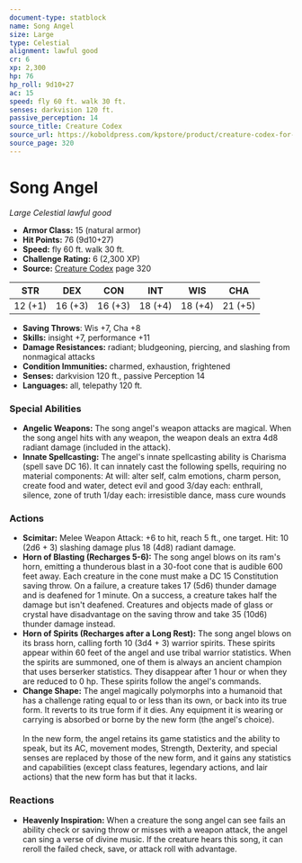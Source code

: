 ```yaml
---
document-type: statblock
name: Song Angel
size: Large
type: Celestial
alignment: lawful good
cr: 6
xp: 2,300
hp: 76
hp_roll: 9d10+27
ac: 15
speed: fly 60 ft. walk 30 ft.
senses: darkvision 120 ft. 
passive_perception: 14
source_title: Creature Codex
source_url: https://koboldpress.com/kpstore/product/creature-codex-for-5th-edition-dnd
source_page: 320
---
```


# Song Angel

*Large* *Celestial* *lawful good*

- **Armor Class:** 15 (natural armor)
- **Hit Points:** 76 (9d10+27)
- **Speed:** fly 60 ft. walk 30 ft.
- **Challenge Rating:** 6 (2,300 XP)
- **Source:** [Creature Codex](https://koboldpress.com/kpstore/product/creature-codex-for-5th-edition-dnd) page 320

| STR | DEX | CON | INT | WIS | CHA |
| --- | --- | --- | --- | --- | --- |
| 12 (+1) | 16 (+3) | 16 (+3) | 18 (+4) | 18 (+4) | 21 (+5) |

- **Saving Throws**: Wis +7, Cha +8
- **Skills:** insight +7, performance +11
- **Damage Resistances:** radiant; bludgeoning, piercing, and slashing from nonmagical attacks
- **Condition Immunities:** charmed, exhaustion, frightened
- **Senses:** darkvision 120 ft., passive Perception 14
- **Languages:** all, telepathy 120 ft.

### Special Abilities

- **Angelic Weapons:** The song angel's weapon attacks are magical. When the song angel hits with any weapon, the weapon deals an extra 4d8 radiant damage (included in the attack).
- **Innate Spellcasting:** The angel's innate spellcasting ability is Charisma (spell save DC 16). It can innately cast the following spells, requiring no material components:
At will: alter self, calm emotions, charm person, create food and water, detect evil and good
3/day each: enthrall, silence, zone of truth
1/day each: irresistible dance, mass cure wounds

### Actions

- **Scimitar:** Melee Weapon Attack: +6 to hit, reach 5 ft., one target. Hit: 10 (2d6 + 3) slashing damage plus 18 (4d8) radiant damage.
- **Horn of Blasting (Recharges 5-6):** The song angel blows on its ram's horn, emitting a thunderous blast in a 30-foot cone that is audible 600 feet away. Each creature in the cone must make a DC 15 Constitution saving throw. On a failure, a creature takes 17 (5d6) thunder damage and is deafened for 1 minute. On a success, a creature takes half the damage but isn't deafened. Creatures and objects made of glass or crystal have disadvantage on the saving throw and take 35 (10d6) thunder damage instead.
- **Horn of Spirits (Recharges after a Long Rest):** The song angel blows on its brass horn, calling forth 10 (3d4 + 3) warrior spirits. These spirits appear within 60 feet of the angel and use tribal warrior statistics. When the spirits are summoned, one of them is always an ancient champion that uses berserker statistics. They disappear after 1 hour or when they are reduced to 0 hp. These spirits follow the angel's commands.
- **Change Shape:** The angel magically polymorphs into a humanoid that has a challenge rating equal to or less than its own, or back into its true form. It reverts to its true form if it dies. Any equipment it is wearing or carrying is absorbed or borne by the new form (the angel's choice).<br><br>In the new form, the angel retains its game statistics and the ability to speak, but its AC, movement modes, Strength, Dexterity, and special senses are replaced by those of the new form, and it gains any statistics and capabilities (except class features, legendary actions, and lair actions) that the new form has but that it lacks.

### Reactions

- **Heavenly Inspiration:** When a creature the song angel can see fails an ability check or saving throw or misses with a weapon attack, the angel can sing a verse of divine music. If the creature hears this song, it can reroll the failed check, save, or attack roll with advantage.
